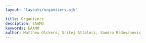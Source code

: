 ```yaml
---
layout: "layouts/organizers.njk"

title: Organizers
desciption: EAAMO
keywords: EAAMO
author: Matthew Olckers, Sritej Attaluri, Sandro Radovanovic
---
```

